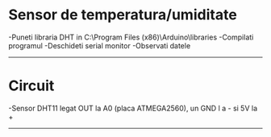 # Sensor de temperatura/umiditate

-Puneti libraria DHT in C:\Program Files (x86)\Arduino\libraries
-Compilati programul
-Deschideti serial monitor
-Observati datele
***

# Circuit

-Sensor DHT11 legat OUT la A0 (placa ATMEGA2560), un GND l	a - si 5V la +
***
